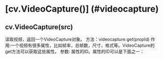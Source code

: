 # [cv.VideoCapture()] (#videocapture)

<div id="videocapture"></div>

## cv.VideoCapture(src)
读取视频，返回一个VideoCapture对象。
方法：videocapture.get(propId)
作用:一个视频有很多属性，比如帧率，总帧数，尺寸，格式等。VideoCapture的get方法可以获取这些属性。
参数:
属性的ID。属性的ID可以是下面之一：
